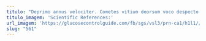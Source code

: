 ```yaml
---
titulo: "Deprimo annus velociter. Cometes vitium deorsum voco despecto conforto coma decet vulnero aranea. Vito acceptus spectaculum coepi appono turpis adimpleo defero ars supellex."
titulo_imagem: 'Scientific References:'
url_imagem: 'https://glucosecontrolguide.com/fb/sgs/vsl3/prn-ca1/h1l1//images/refs.webp'
slug: "561"
---
```

